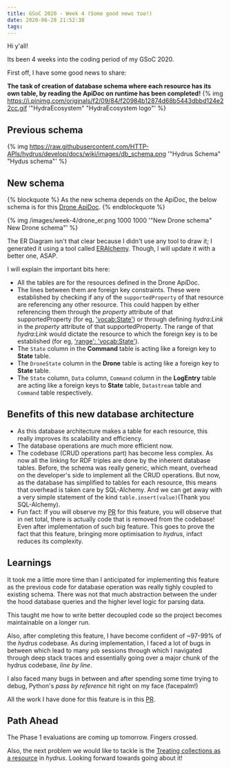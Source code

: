 ```yaml
---
title: GSoC 2020 - Week 4 (Some good news too!)
date: 2020-06-28 21:52:38
tags:
---
```

Hi y'all!

Its been 4 weeks into the coding period of my GSoC 2020.

First off, I have some good news to share:

**The task of creation of database schema where each resource has its own table, by reading the ApiDoc on runtime has been completed!**
{% img https://i.pinimg.com/originals/f2/09/84/f20984b12874d68b5443dbbd124e22cc.gif '"HydraEcosystem" "HydraEcosystem logo"' %}

## Previous schema
{% img https://raw.githubusercontent.com/HTTP-APIs/hydrus/develop/docs/wiki/images/db_schema.png '"Hydrus Schema" "Hydus schema"' %}

## New schema
{% blockquote %}
As the new schema depends on the ApiDoc, the below schema is for this [Drone ApiDoc](https://github.com/HTTP-APIs/hydrus/blob/master/hydrus/samples/hydra_doc_sample.py).
{% endblockquote %}

{% img /images/week-4/drone_er.png 1000 1000 '"New Drone schema" New Drone schema"' %}

The ER Diagram isn't that clear because I didn't use any tool to draw it; I generated it using a tool called [ERAlchemy](https://pypi.org/project/ERAlchemy/). Though, I will update it with a better one, ASAP.

I will explain the important bits here:

- All the tables are for the resources defined in the Drone ApiDoc.
- The lines between them are foreign key constraints. These were established by checking if any of the `supportedProperty` of that resource are referencing any other resource. This could happen by either referencing them through the *property* attribute of that supportedProperty (for eg, ['vocab:State'](https://github.com/HTTP-APIs/hydrus/blob/72b4cda49ab9cfe0fb775146e8d5113f5d6869e0/hydrus/samples/hydra_doc_sample.py#L628-L633)) or through defining *hydra:Link* in the *property* attribute of that supportedProperty. The range of that *hydra:Link* would dictate the resource to which the foreign key is to be established (for eg, ['range': 'vocab:State'](https://github.com/HTTP-APIs/hydrus/blob/72b4cda49ab9cfe0fb775146e8d5113f5d6869e0/hydrus/samples/hydra_doc_sample.py#L503-L509)).
- The `State` column in the **Command** table is acting like a foreign key to **State** table.
- The `DroneState` column in the **Drone** table is acting like a foreign key to **State** table.
- The `State` column, `Data` column, `Command` column in the **LogEntry** table are acting like a foreign keys to **State** table, `Datastream` table and `Command` table respectively.

## Benefits of this new database architecture
- As this database architecture makes a table for each resource, this really improves its scalability and efficiency.
- The database operations are much more efficient now.
- The codebase (CRUD operations part) has become less complex. As now all the linking for RDF triples are done by the inherent database tables. Before, the schema was really generic, which meant, overhead on the developer's side to implement all the CRUD operations. But now, as the database has simplified to tables for each resource, this means that overhead is taken care by SQL-Alchemy. And we can get away with a very simple statement of the kind `table.insert(value)`(Thank you SQL-Alchemy).
- Fun fact: If you will observe my [PR](https://github.com/HTTP-APIs/hydrus/pull/479) for this feature, you will observe that in net total, there is actually code that is removed from the codebase! Even after implementation of such big feature. This goes to prove the fact that this feature, bringing more optimisation to *hydrus*, infact reduces its complexity.

## Learnings
It took me a little more time than I anticipated for implementing this feature as the previous code for database operation was really tighly coupled to existing schema. There was not that much abstraction between the under the hood database queries and the higher level logic for parsing data.

This taught me how to write better decoupled code so the project becomes maintainable on a longer run.

Also, after completing this feature, I have become confident of ~97-99% of the *hydrus* codebase. As during implementation, I faced a lot of bugs in between which lead to many `pdb` sessions through which I navigated through deep stack traces and essentially going over a major chunk of the hydrus codebase, *line by line*.

I also faced many bugs in between and after spending some time trying to debug, Python's *pass by reference* hit right on my face (facepalm!)

All the work I have done for this feature is in this [PR](https://github.com/HTTP-APIs/hydrus/pull/479).

## Path Ahead

The Phase 1 evaluations are coming up tomorrow. Fingers crossed.

Also, the next problem we would like to tackle is the [Treating collections as a resource](https://github.com/HTTP-APIs/hydrus/issues/416) in *hydrus*. Looking forward towards going about it!